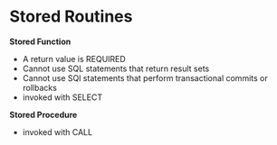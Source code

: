# Stored Routines

**Stored Function**
* A return value is REQUIRED
* Cannot use SQL statements that return result sets
* Cannot use SQl statements that perform transactional commits or rollbacks
* invoked with SELECT

**Stored Procedure**
* invoked with CALL
